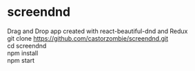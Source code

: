 # screendnd
Drag and Drop app created with react-beautiful-dnd and Redux <br />
git clone https://github.com/castorzombie/screendnd.git <br />
cd screendnd <br />
npm install <br />
npm start

